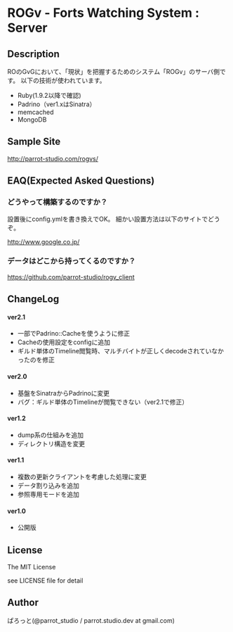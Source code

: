 ROGv - Forts Watching System : Server
===============

Description
---------------
ROのGvGにおいて、「現状」を把握するためのシステム「ROGv」のサーバ側です。
以下の技術が使われています。

- Ruby(1.9.2以降で確認)
- Padrino（ver1.xはSinatra）
- memcached
- MongoDB

Sample Site
---------------
http://parrot-studio.com/rogvs/

EAQ(Expected Asked Questions)
---------------
### どうやって構築するのですか？

設置後にconfig.ymlを書き換えでOK。
細かい設置方法は以下のサイトでどうぞ。

http://www.google.co.jp/

### データはどこから持ってくるのですか？

https://github.com/parrot-studio/rogv_client

ChangeLog
---------------
#### ver2.1
- 一部でPadrino::Cacheを使うように修正
- Cacheの使用設定をconfigに追加
- ギルド単体のTimeline閲覧時、マルチバイトが正しくdecodeされていなかったのを修正

#### ver2.0
- 基盤をSinatraからPadrinoに変更
- バグ：ギルド単体のTimelineが閲覧できない（ver2.1で修正）

#### ver1.2
- dump系の仕組みを追加
- ディレクトリ構造を変更

#### ver1.1
- 複数の更新クライアントを考慮した処理に変更
- データ割り込みを追加
- 参照専用モードを追加

#### ver1.0
- 公開版

License
---------------
The MIT License

see LICENSE file for detail

Author
---------------
ぱろっと(@parrot_studio / parrot.studio.dev at gmail.com)
